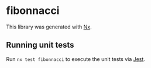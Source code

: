 # fibonnacci

This library was generated with [Nx](https://nx.dev).

## Running unit tests

Run `nx test fibonnacci` to execute the unit tests via [Jest](https://jestjs.io).
